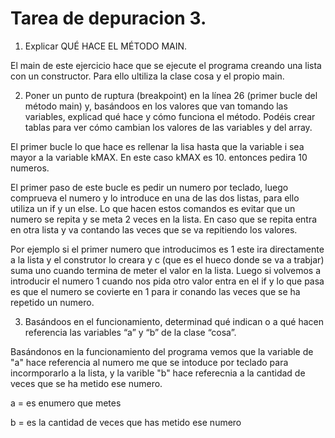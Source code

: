 # Tarea de depuracion 3.

1. Explicar QUÉ HACE EL MÉTODO MAIN.

El main de este ejercicio hace que se ejecute el programa creando una lista con un constructor. Para ello ultiliza la clase cosa y el propio main.

2. Poner un punto de ruptura (breakpoint) en la línea 26 (primer bucle del método main) y,
basándoos en los valores que van tomando las variables, explicad qué hace y cómo
funciona el método. Podéis crear tablas para ver cómo cambian los valores de las
variables y del array.

El primer bucle lo que hace es rellenar la lisa hasta que la variable i sea mayor a la variable kMAX. En este caso kMAX es 10. entonces pedira 10 numeros. 

El primer paso de este bucle es pedir un numero por teclado, luego comprueva el numero y lo introduce en una de las dos listas, para ello utiliza un if y un else. Lo que hacen estos comandos es evitar que un numero se repita y se meta 2 veces en la lista. En caso que se repita entra en otra lista y va contando las veces que se va repitiendo los valores. 

Por ejemplo si el primer numero que introducimos es 1 este ira directamente a la lista y el construtor lo creara y c (que es el hueco donde se va a trabjar) suma uno cuando termina de meter el valor en la lista. Luego si volvemos a introducir el numero 1 cuando nos pida otro valor entra en el if y lo que pasa es que el numero se covierte en 1 para ir conando las veces que se ha repetido un numero.

3. Basándoos en el funcionamiento, determinad qué indican o a qué hacen referencia
las variables “a” y “b” de la clase “cosa”.

Basándonos en la funcionamiento del programa vemos que la variable de "a" hace referencia al numero me que se intoduce por teclado para incormporarlo a la lista, y la varible "b" hace referecnia a la cantidad de veces que se ha metido ese numero.

a = es enumero que metes

b = es la cantidad de veces que has metido ese numero 